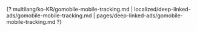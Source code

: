 {? multilang/ko-KR/gomobile-mobile-tracking.md | localized/deep-linked-ads/gomobile-mobile-tracking.md | pages/deep-linked-ads/gomobile-mobile-tracking.md ?}
